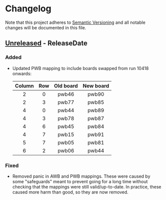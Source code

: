 # Changelog

Note that this project adheres to
[Semantic Versioning](https://semver.org/spec/v2.0.0.html) and all notable
changes will be documented in this file.

<!-- next-header -->

## [Unreleased] - ReleaseDate

### Added

- Updated PWB mapping to include boards swapped from run 10418 onwards:

    | Column | Row | Old board | New board |
    |:-:|:-:|:-:|:-:|
    |2|0|pwb46|pwb90|
    |2|3|pwb77|pwb85|
    |4|0|pwb44|pwb89|
    |4|3|pwb78|pwb87|
    |4|6|pwb45|pwb84|
    |4|7|pwb15|pwb91|
    |5|7|pwb05|pwb81|
    |6|2|pwb06|pwb44|



### Fixed

- Removed panic in AWB and PWB mappings. These were caused by some "safeguards"
  meant to prevent going for a long time without checking that the mappings were
  still valid/up-to-date. In practice, these caused more harm than good, so they
  are now removed.

<!-- next-url -->
[Unreleased]: https://github.com/ALPHA-g-Experiment/alpha-g/compare/alpha_g_detector-v0.5.0...HEAD
